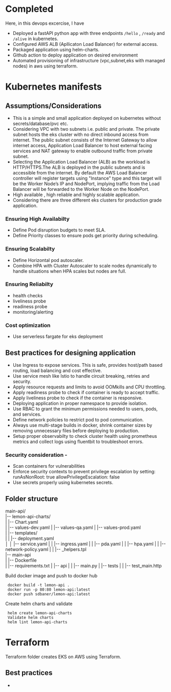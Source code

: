 # Completed
Here, in this devops excercise, I have
- Deployed a fastAPI python app with three endpoints `/hello` , `/ready` and `/alive` in kubernetes.
- Configured AWS ALB (Apllicaton Load Balancer) for external access.
- Packaged application using helm-charts.
- Github action to deploy application on desired environment
- Automated provisioning of infrastructure (vpc,subnet,eks with managed nodes) in aws using terraform.



# Kubernetes manifests

## Assumptions/Considerations 
- This is a simple and small application deployed on kubernetes without secrets/database/pvc etc.
- Considering VPC with two subnets i.e. public and private. The private subnet hosts the eks cluster with no direct inbound access from internet. The public subnet consists of the Internet Gateway to allow internet access, Application Load Balancer to host external facing services and NAT gateway to enable outbound traffic from private subnet.
- Selecting the Application Load Balancer (ALB) as the workload is HTTP/HTTPS.The ALB is deployed in the public subnets and is accessible from the internet. By default the AWS Load Balancer controller will register targets using "Instance" type and this target will be the Worker Node’s IP and NodePort, implying traffic from the Load Balancer will be forwarded to the Worker Node on the NodePort.
- High available , high reliable and highly scalable application.
- Considering there are three different eks clusters for production grade application.



### Ensuring High Availabilty
- Define Pod disruption budgets to meet SLA.
- Define Priority classes to ensure pods get priority during scheduling.


### Ensuring Scalabilty
- Define Horizontal pod autoscaler.
- Combine HPA with Cluster Autoscaler to scale nodes dynamically to handle situations when HPA scales but nodes are full. 


### Ensuring Reliabilty
- health checks
- liveliness probe
- readiness probe
- monitoring/alerting

### Cost optimization
- Use serverless fargate for eks deployment

## Best practices for designing application
- Use Ingress to expose services. This is safe, provides host/path based routing, load balancing and cost effective.
- Use service mesh like Istio to handle circuit breaking, retries and security.
- Apply resource requests and limits to avoid OOMkills and CPU throttling.
- Apply readiness probe to check if container is ready to accept traffic.
- Apply liveliness probe to check if the container is responsive.
- Deploying application in proper namespace to provide isolation.
- Use RBAC to grant the minimum permissions needed to users, pods, and services.
- Define network policies to restrict pod to pod communication.
- Always use multi-stage builds in docker, shrink container sizes by removing unnecessary files before deploying to production.
- Setup proper observabilty to check cluster health using prometheus metrics and collect logs using fluentbit to troubleshoot errors.


### Security consideration -
- Scan containers for vulnerabilities
- Enforce security contexts to prevent privilege escalation by setting:
     runAsNonRoot: true
    allowPrivilegeEscalation: false
- Use secrets properly using kubernetes secrets.



## Folder structure
main-api/  
|-- lemon-api-charts/  
| |-- Chart.yaml  
| |-- values-dev.yaml
| |-- values-qa.yaml
| |-- values-prod.yaml  
| |-- templates/  
| | |-- deployment.yaml  
│ │ |-- service.yaml
| | |-- ingress.yaml
| | |-- pda.yaml
| | |-- hpa.yaml
| | |-- network-policy.yaml
| | |-- _helpers.tpl  
|-- main-api    
| |-- Dockerfile  
| |-- requirements.txt
| |-- api
| | |-- main.py
| |-- tests
| | |-- test_main.http 



Build docker image and push to docker hub
```
 docker build -t lemon-api .
 docker run -p 80:80 lemon-api:latest
 docker push sdbaner/lemon-api:latest 
```

Create helm charts and validate
```
 helm create lemon-api-charts
 Validate helm charts
 helm lint lemon-api-charts
```


# Terraform
Terraform folder creates EKS on AWS using Terraform.


## Best practices
- 

